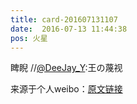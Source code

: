 ```yaml
---
title: card-201607131107
date:  2016-07-13 11:44:38
pos: 火星
---
```

睥睨 //<a href='/n/DeeJay_Y'>@DeeJay_Y</a>:王の蔑视

来源于个人weibo：[原文链接](https://m.weibo.cn/status/DEAKDdKhJ?mblogid=DEAKDdKhJ)